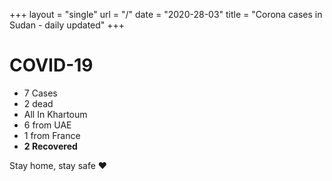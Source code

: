 +++
layout = "single"
url = "/"
date = "2020-28-03"
title = "Corona cases in Sudan - daily updated"
+++

# COVID-19

- 7 Cases
- 2 dead
- All In Khartoum
- 6 from UAE
- 1 from France
- **2 Recovered**

Stay home, stay safe ❤